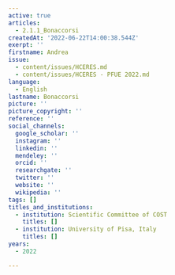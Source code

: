 ```yaml
---
active: true
articles:
  - 2.1.1_Bonaccorsi
createdAt: '2022-06-22T14:00:38.544Z'
exerpt: ''
firstname: Andrea
issue:
  - content/issues/HCERES.md
  - content/issues/HCERES - PFUE 2022.md
language:
  - English
lastname: Bonaccorsi
picture: ''
picture_copyright: ''
reference: ''
social_channels:
  google_scholar: ''
  instagram: ''
  linkedin: ''
  mendeley: ''
  orcid: ''
  researchgate: ''
  twitter: ''
  website: ''
  wikipedia: ''
tags: []
titles_and_institutions:
  - institution: Scientific Committee of COST
    titles: []
  - institution: University of Pisa, Italy
    titles: []
years:
  - 2022

---
```

